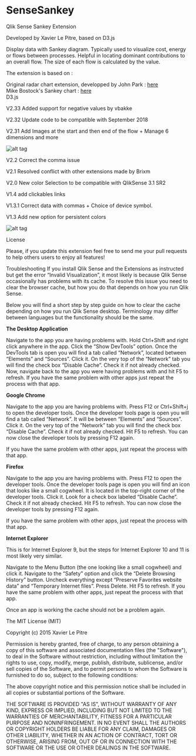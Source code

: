 # SenseSankey
Qlik Sense Sankey Extension

Developed by Xavier Le Pitre, based on D3.js

Display data with Sankey diagram.
Typically used to visualize cost, energy or flows between processes. Helpful in locating dominant contributions to an overall flow. 
The size of each flow is calculated by the value.

The extension is based on :

Original radar chart extension, developped by John Park : <a href="http://branch.qlik.com/#/project/56728f52d1e497241ae697c5">here</a><br>
Mike Bostock's Sankey chart : <a href="http://bost.ocks.org/mike/sankey">here</a><br>
D3.js

V2.33 Added support for negative values by vbakke

V2.32 Update code to be compatible with September 2018

V2.31 Add Images at the start and then end of the flow
		+ Manage 6 dimensions and more
		
![alt tag](images/sankeyphoto.png)


V2.2 Correct the comma issue

V2.1 Resolved conflict with other extensions made by Brixm 

V2.0 New color Selection to be compatible with QlikSense 3.1 SR2 

V1.4 add clickables links

V1.3.1 Correct data with commas + Choice of device symbol.

V1.3 Add new option for persistent colors



![alt tag](images/animation.gif)

License

Please, if you update this extension feel free to send me your pull requests to help others users to enjoy all features!

Troubleshooting
If you install Qlik Sense and the Extensions as instructed but get the error “Invalid Visualization”, it most likely is because Qlik Sense occasionally has problems with its cache. To resolve this issue you need to clear the browser cache, but how you do that depends on how you run Qlik Sense.

Below you will find a short step by step guide on how to clear the cache depending on how you run Qlik Sense desktop. Terminology may differ between languages but the functionality should be the same.

<b>The Desktop Application</b>

Navigate to the app you are having problems with.
Hold Ctrl+Shift and right click anywhere in the app.
Click the “Show DevTools” option.
Once the DevTools tab is open you will find a tab called “Network”, located between “Elements” and “Sources”. Click it.
On the very top of the “Network” tab you will find the check box “Disable Cache”. Check it if not already checked.
Now, navigate back to the app you were having problems with and hit F5 to refresh.
If you have the same problem with other apps just repeat the process with that app.

<b>Google Chrome</b>

Navigate to the app you are having problems with.
Press F12 or Ctrl+Shift+j to open the developer tools.
Once the developer tools page is open you will find a tab called “Network”. It will be between “Elements” and “Sources”. Click it.
On the very top of the “Network” tab you will find the check box “Disable Cache”. Check it if not already checked.
Hit F5 to refresh.
You can now close the developer tools by pressing F12 again.

If you have the same problem with other apps, just repeat the process with that app.

<b>Firefox</b>

Navigate to the app you are having problems with.
Press F12 to open the developer tools.
Once the developer tools page is open you will find an icon that looks like a small cogwheel. It is located in the top-right corner of the developer tools. Click it.
Look for a check box labeled “Disable Cache”. Check it if not already checked.
Hit F5 to refresh.
You can now close the developer tools by pressing F12 again.

If you have the same problem with other apps, just repeat the process with that app.

<b>Internet Explorer</b>

This is for Internet Explorer 9, but the steps for Internet Explorer 10 and 11 is most likely very similar.

Navigate to the Menu Button (the one looking like a small cogwheel) and click it.
Navigate to the “Safety” option and click the “Delete Browsing History” button.
Uncheck everything except “Preserve Favorites website data” and “Temporary Internet files”.
Press Delete.
Hit F5 to refresh.
If you have the same problem with other apps, just repeat the process with that app.

Once an app is working the cache should not be a problem again.

The MIT License (MIT)

Copyright (c) 2015 Xavier Le Pitre

Permission is hereby granted, free of charge, to any person obtaining a copy of this software and associated documentation files (the "Software"), to deal in the Software without restriction, including without limitation the rights to use, copy, modify, merge, publish, distribute, sublicense, and/or sell copies of the Software, and to permit persons to whom the Software is furnished to do so, subject to the following conditions:

The above copyright notice and this permission notice shall be included in all copies or substantial portions of the Software.

THE SOFTWARE IS PROVIDED "AS IS", WITHOUT WARRANTY OF ANY KIND, EXPRESS OR IMPLIED, INCLUDING BUT NOT LIMITED TO THE WARRANTIES OF MERCHANTABILITY, FITNESS FOR A PARTICULAR PURPOSE AND NONINFRINGEMENT. IN NO EVENT SHALL THE AUTHORS OR COPYRIGHT HOLDERS BE LIABLE FOR ANY CLAIM, DAMAGES OR OTHER LIABILITY, WHETHER IN AN ACTION OF CONTRACT, TORT OR OTHERWISE, ARISING FROM, OUT OF OR IN CONNECTION WITH THE SOFTWARE OR THE USE OR OTHER DEALINGS IN THE SOFTWARE.
